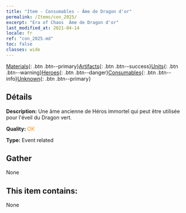 ```yaml
---
title: "Item - Consumables - Âme de Dragon d'or"
permalink: /Items/con_2025/
excerpt: "Era of Chaos  Âme de Dragon d'or"
last_modified_at: 2021-04-14
locale: fr
ref: "con_2025.md"
toc: false
classes: wide
---
```

 [Materials](/fr/Items/){: .btn .btn--primary}[Artifacts](/fr/Items/Artifacts/){: .btn .btn--success}[Units](/fr/Items/Units/){: .btn .btn--warning}[Heroes](/fr/Items/Heroes/){: .btn .btn--danger}[Consumables](/fr/Items/Consumables/){: .btn .btn--info}[Unknown](/fr/Items/Unknown/){: .btn .btn--primary}

## Détails
 **Description:** Une âme ancienne de Héros immortel qui peut être utilisée pour l'éveil du Dragon vert.

 **Quality:** <span style="color: #FF8C00">OK</span>

 **Type:** Event related

## Gather

  None

## This item contains:

  None


